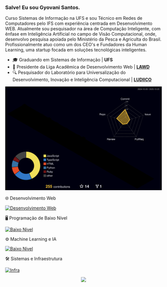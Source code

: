 ### Salve! Eu sou Gyovani Santos.

Curso Sistemas de Informação na UFS e sou Técnico em Redes de Computadores pelo IFS com experiência centrada em Desenvolvimento WEB. Atualmente sou pesquisador na área de Computação Inteligente, com ênfase em Inteligência Artificial no campo de Visão Computacional, onde, desenvolvo pesquisa apoiada pelo Ministério da Pesca e Agriculta do Brasil. Profissionalmente atuo como um dos CEO's e Fundadores da Human Learning, uma startup focada em soluções tecnológicas inteligentes.

- 🎓 Graduando em Sistemas de Informação | **UFS**
- 🏬 Presidente da Liga Acadêmica de Desenvolvimento Web | [**LAWD**](https://github.com/Lawd-UFS)
- 🔍 Pesquisador do Laboratório para Universalização do Desenvolvimento, Inovação e Inteligência Computacional | [**LUDIICO**](https://www.ludii.co/)

<p align="center" >
	<picture>
	  <source media="(prefers-color-scheme: dark)"  srcset="https://raw.githubusercontent.com/gyovani19/gyovani19/output-3d-contrib/night.svg" />
	  <source media="(prefers-color-scheme: light)" srcset="https://raw.githubusercontent.com/gyovani19/gyovani19/output-3d-contrib/day.svg" />
	  <img alt="github profile contributions chart"    src="https://raw.githubusercontent.com/gyovani19/gyovani19/output-3d-contrib/night.svg" />
	</picture>
</p>
  
  
🌐 Desenvolvimento Web

[![Desenvolvimento Web](https://skillicons.dev/icons?i=js,ts,ruby,react,tailwind,next,nestjs,expressjs,nodejs,jest&perline=15)](#)

🖥️ Programação de Baixo Nível

[![Baixo Nível](https://skillicons.dev/icons?i=c,go,rust,&perline=15)](#)

⚙️ Machine Learning e IA

[![Baixo Nível](https://skillicons.dev/icons?i=py,pytorch,sklearn,tensorflow,opencv&perline=15)](#)


🛠️ Sistemas e Infraestrutura

[![Infra](https://skillicons.dev/icons?i=nginx,prometheus,grafana,kafka,aws&perline=15)](#)

  <p align="center">
     <img src="https://capsule-render.vercel.app/api?type=waving&color=gradient&height=100&section=footer"/>
</p>

